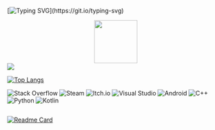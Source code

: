 [![Typing SVG](https://readme-typing-svg.herokuapp.com?color=%2336BCF7&lines=Hi+there!+I+am+Semyon!)](https://git.io/typing-svg)
<div id="header" align="center">
  <img src="https://media0.giphy.com/media/v1.Y2lkPTc5MGI3NjExYzB0YmZsbHJuNzEyZjVramNoYXo1dXR4YnhubzF6cmc1N2J3cmo5bCZlcD12MV9pbnRlcm5hbF9naWZfYnlfaWQmY3Q9Zw/FoVzfcqCDSb7zCynOp/giphy.gif" width="100"/>
</div>

<picture>
  <source
    srcset="https://github-readme-stats.vercel.app/api?username=trytonottry&show_icons=true&theme=dark"
    media="(prefers-color-scheme: dark)"
  />
  <source
    srcset="https://github-readme-stats.vercel.app/api?username=trytonottry&show_icons=true"
    media="(prefers-color-scheme: light), (prefers-color-scheme: no-preference)"
  />
  <img src="https://github-readme-stats.vercel.app/api?username=anuraghazra&show_icons=true" />
</picture>

[![Top Langs](https://github-readme-stats.vercel.app/api/top-langs/?username=trytonottry)](https://github.com/anuraghazra/github-readme-stats)

![Stack Overflow](https://img.shields.io/badge/-Stackoverflow-FE7A16?style=for-the-badge&logo=stack-overflow&logoColor=white)
![Steam](https://img.shields.io/badge/steam-%23000000.svg?style=for-the-badge&logo=steam&logoColor=white)
![Itch.io](https://img.shields.io/badge/Itch-%23FF0B34.svg?style=for-the-badge&logo=Itch.io&logoColor=white)
![Visual Studio](https://img.shields.io/badge/Visual%20Studio-5C2D91.svg?style=for-the-badge&logo=visual-studio&logoColor=white)
![Android](https://img.shields.io/badge/Android-3DDC84?style=for-the-badge&logo=android&logoColor=white)
![C++](https://img.shields.io/badge/c++-%2300599C.svg?style=for-the-badge&logo=c%2B%2B&logoColor=white)
![Python](https://img.shields.io/badge/python-3670A0?style=for-the-badge&logo=python&logoColor=ffdd54)
![Kotlin](https://img.shields.io/badge/kotlin-%237F52FF.svg?style=for-the-badge&logo=kotlin&logoColor=white)

<img src="https://komarev.com/ghpvc/?username=Trytonottry&style=flat-square&color=blue" alt=""/>

[![Readme Card](https://github-readme-stats.vercel.app/api/pin/?username=trytonottry&repo=github-readme-stats)](https://github.com/anuraghazra/github-readme-stats)
